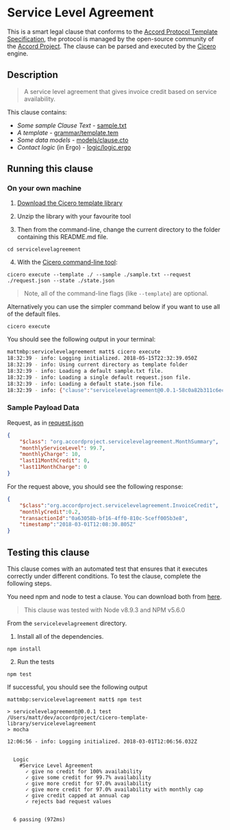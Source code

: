 
# Service Level Agreement

This is a smart legal clause that conforms to the [Accord Protocol Template Specification](https://docs.google.com/document/d/1UacA_r2KGcBA2D4voDgGE8jqid-Uh4Dt09AE-shBKR0), the protocol is managed by the open-source community of the [Accord Project](https://accordproject.org). The clause can be parsed and executed by the [Cicero](https://github.com/accordproject/cicero) engine.

## Description

> A service level agreement that gives invoice credit based on service availability.

This clause contains:
- *Some sample Clause Text* - [sample.txt](sample.txt)
- *A template* - [grammar/template.tem](grammar/template.tem)
- *Some data models* - [models/clause.cto](models/clause.cto)
- *Contact logic* (in Ergo) - [logic/logic.ergo](lib/logic.ergo)

## Running this clause

### On your own machine

1. [Download the Cicero template library](https://github.com/accordproject/cicero-template-library/archive/master.zip)

2. Unzip the library with your favourite tool

3. Then from the command-line, change the current directory to the folder containing this README.md file.
```
cd servicelevelagreement
```
4. With the [Cicero command-line tool](https://github.com/accordproject/cicero#installation):
```
cicero execute --template ./ --sample ./sample.txt --request ./request.json --state ./state.json
```
> Note, all of the command-line flags (like `--template`) are optional.

Alternatively you can use the simpler command below if you want to use all of the default files.
```
cicero execute
```

You should see the following output in your terminal:
```bash
mattmbp:servicelevelagreement matt$ cicero execute
18:32:39 - info: Logging initialized. 2018-05-15T22:32:39.050Z
18:32:39 - info: Using current directory as template folder
18:32:39 - info: Loading a default sample.txt file.
18:32:39 - info: Loading a single default request.json file.
18:32:39 - info: Loading a default state.json file.
18:32:39 - info: {"clause":"servicelevelagreement@0.0.1-58c0a82b311c6ec6c1c3a994b13994fd11f7a138fae428fe752ef04ad3477bd3","request":{"$class":"org.accordproject.servicelevelagreement.MonthSummary","monthlyServiceLevel":99.7,"monthlyCharge":10,"last11MonthCredit":0,"last11MonthCharge":0},"response":{"$class":"org.accordproject.servicelevelagreement.InvoiceCredit","monthlyCredit":0.2,"transactionId":"e74bde3f-df1d-4ced-be4c-c9bc6226ec91","timestamp":"2018-05-15T22:32:39.823Z"},"state":{"$class":"org.accordproject.common.ContractState","stateId":"org.accordproject.common.ContractState#1"},"emit":[]}
```

### Sample Payload Data

Request, as in [request.json](https://github.com/accordproject/cicero-template-library/blob/master/servicelevelagreement/request.json)
```json
{
    "$class": "org.accordproject.servicelevelagreement.MonthSummary",
    "monthlyServiceLevel": 99.7,
    "monthlyCharge": 10,
    "last11MonthCredit": 0,
    "last11MonthCharge": 0
}

```

For the request above, you should see the following response:
```json
{
    "$class":"org.accordproject.servicelevelagreement.InvoiceCredit",
    "monthlyCredit":0.2,
    "transactionId":"0a63058b-bf16-4ff0-810c-5ceff005b3e8",
    "timestamp":"2018-03-01T12:08:30.805Z"
}
```


## Testing this clause

This clause comes with an automated test that ensures that it executes correctly under different conditions. To test the clause, complete the following steps.

You need npm and node to test a clause. You can download both from [here](https://nodejs.org/).

> This clause was tested with Node v8.9.3 and NPM v5.6.0

From the `servicelevelagreement` directory.

1. Install all of the dependencies.
```
npm install
```

2. Run the tests
```
npm test
```
If successful, you should see the following output
```
mattmbp:servicelevelagreement matt$ npm test

> servicelevelagreement@0.0.1 test /Users/matt/dev/accordproject/cicero-template-library/servicelevelagreement
> mocha

12:06:56 - info: Logging initialized. 2018-03-01T12:06:56.032Z


  Logic
    #Service Level Agreement
      ✓ give no credit for 100% availability
      ✓ give some credit for 99.7% availability
      ✓ give more credit for 97.0% availability
      ✓ give more credit for 97.0% availability with monthly cap
      ✓ give credit capped at annual cap
      ✓ rejects bad request values


  6 passing (972ms)

```
